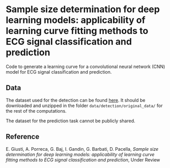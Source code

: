 # Sample size determination for deep learning models: applicability of learning curve fitting methods to ECG signal classification and prediction

Code to generate a learning curve for a convolutional neural network (CNN) model for ECG signal classification and prediction.

## Data 
The dataset used for the detection can be found [here](https://physionet.org/content/challenge-2020/1.0.2/). It should be downloaded and unzipped in the folder `data/detection/original_data/` for the rest of the computations.

The dataset for the prediction task cannot be publicly shared.

## Reference 
E. Giusti, A. Porreca, G. Baj, I. Gandin, G. Barbati, D. Pacella, _Sample size determination for deep learning models: applicability of learning curve fitting methods to ECG signal classification and prediction_, Under Review
